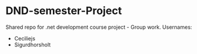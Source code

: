 # DND-semester-Project
Shared repo for .net development course project - Group work.
Usernames:
- Ceciliejs
- Sigurdhorsholt
